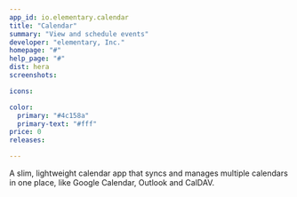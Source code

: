 ```yaml
---
app_id: io.elementary.calendar
title: "Calendar"
summary: "View and schedule events"
developer: "elementary, Inc."
homepage: "#"
help_page: "#"
dist: hera
screenshots:

icons:

color:
  primary: "#4c158a"
  primary-text: "#fff"
price: 0
releases:

---
```


A slim, lightweight calendar app that syncs and manages multiple calendars in one place, like Google Calendar, Outlook and CalDAV.